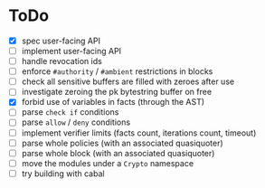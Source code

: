 # ToDo

- [x] spec user-facing API
- [ ] implement user-facing API
- [ ] handle revocation ids
- [ ] enforce `#authority` / `#ambient` restrictions in blocks
- [ ] check all sensitive buffers are filled with zeroes after use
- [ ] investigate zeroing the pk bytestring buffer on free
- [x] forbid use of variables in facts (through the AST)
- [ ] parse `check if` conditions
- [ ] parse `allow` / `deny` conditions
- [ ] implement verifier limits (facts count, iterations count, timeout)
- [ ] parse whole policies (with an associated quasiquoter)
- [ ] parse whole block (with an associated quasiquoter)
- [ ] move the modules under a `Crypto` namespace
- [ ] try building with cabal
